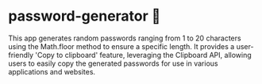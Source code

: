 # password-generator 🔑

This app generates random passwords ranging from 1 to 20 characters using the Math.floor method to ensure a specific length. It provides a user-friendly 'Copy to clipboard' feature, leveraging the Clipboard API, allowing users to easily copy the generated passwords for use in various applications and websites.
